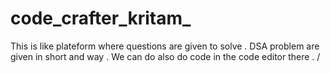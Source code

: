 ﻿# code_crafter_kritam_

This is like plateform where questions are given to solve . DSA  problem are given in short and way . We can do also do code in the code editor there . /
